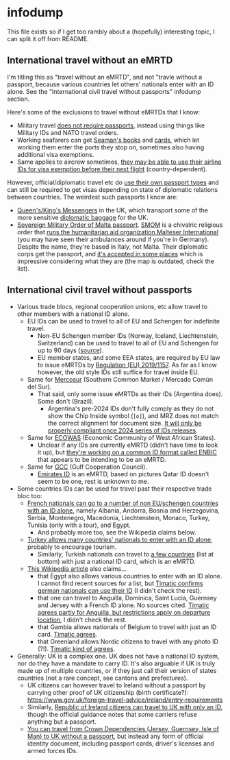 # infodump

This file exists so if I get too rambly about a (hopefully) interesting topic, I can split it off from README.

## International travel without an eMRTD

I'm titling this as "travel without an eMRTD", and not "travle without a passport, because various countries let others' nationals enter with an ID alone. See the "International civil travel without passports" infodump section.

Here's some of the exclusions to travel without eMRTDs that I know:
- Military travel [does not require passports](https://www.ramstein.af.mil/About/Fact-Sheets/Display/Article/303670/travel-documents/), instead using things like Military IDs and NATO travel orders.
- Working seafarers can get [Seaman's books](https://en.wikipedia.org/wiki/Seafarers%27_Identity_Documents_Convention,_1958) and [cards](https://www.gov.uk/get-seamans-discharge-book-or-british-seamans-card), which let working them enter the ports they stop on, sometimes also having additional visa exemptions.
- Same applies to aircrew sometimes, [they may be able to use their airline IDs for visa exemption before their next flight](https://en.wikipedia.org/wiki/Visa_requirements_for_crew_members) (country-dependent).


However, official/diplomatic travel etc do [use their own passport types](https://en.wikipedia.org/wiki/Passport#Diplomatic_and_official_passports) and can still be required to get visas depending on state of diplomatic relations between countries. The weirdest such passports I know are:
- [Queen's/King's Messengers](https://en.wikipedia.org/wiki/King%27s_Messenger) in the UK, which transport some of the more sensitive [diplomatic baggage](https://en.wikipedia.org/wiki/Diplomatic_bag) for the UK.
- [Sovereign Military Order of Malta passport](https://en.wikipedia.org/wiki/Sovereign_Military_Order_of_Malta_passport). [SMOM](https://en.wikipedia.org/wiki/Sovereign_Military_Order_of_Malta) is a chivalric religious order that [runs the humanitarian aid organization Malteser International](https://en.wikipedia.org/wiki/Malteser_International) (you may have seen their ambulances around if you're in Germany). Despite the name, they're based in Italy, not Malta. Their diplomatic corps get the passport, and [it's accepted in some places](https://en.wikipedia.org/wiki/Visa_requirements_for_holders_of_passports_issued_by_the_Sovereign_Military_Order_of_Malta) which is impressive considering what they are (the map is outdated, check the list).

## International civil travel without passports

- Various trade blocs, regional cooperation unions, etc allow travel to other members with a national ID alone.
    - EU IDs can be used to travel to all of EU and Schengen for indefinite travel.
        - Non-EU Schengen member IDs (Norway, Iceland, Liechtenstein, Switzerland) can be used to travel to all of EU and Schengen for up to 90 days ([source](https://oslo.diplo.de/no-de/service/2640666-2640666)).
        - EU member states, and some EEA states, are required by EU law to issue eMRTDs by [Regulation (EU) 2019/1157](https://eur-lex.europa.eu/eli/reg/2019/1157/oj). As far as I know however, the old style IDs still suffice for travel inside EU.
    - Same for [Mercosur](https://en.wikipedia.org/wiki/Mercosur) (Southern Common Market / Mercado Común del Sur).
        - That said, only some issue eMRTDs as their IDs (Argentina does). Some don't (Brazil).
            - Argentina's pre-2024 IDs don't fully comply as they do not show the Chip Inside symbol (`[o]`), and MRZ does not match the correct alignment for document size. [It will only be properly compliant once 2024 series of IDs releases](https://regulaforensics.com/blog/argentine-id-card-processing/).
    - Same for [ECOWAS](https://en.wikipedia.org/wiki/ECOWAS) (Economic Community of West African States).
        - Unclear if any IDs are currently eMRTD (didn't have time to look it up), but [they're working on a common ID format called ENBIC](https://www.biometricupdate.com/202410/ecowas-agrees-to-accelerate-implementation-of-enbic-regional-id-card-for-stronger-integration) that appears to be intending to be an eMRTD.
    - Same for [GCC](https://en.wikipedia.org/wiki/Gulf_Cooperation_Council) (Gulf Cooperation Council).
        - [Emirates ID](https://en.wikipedia.org/wiki/Emirates_national_identity_card) is an eMRTD, based on pictures Qatar ID doesn't seem to be one, rest is unknown to me.
- Some countries IDs can be used for travel past their respective trade bloc too:
    - [French nationals can go to a number of non EU/schengen countries with an ID alone](https://www.bluevalet.fr/en/blog/42-countries-in-which-to-travel-without-a-passport), namely Albania, Andorra, Bosnia and Herzegovina, Serbia, Montenegro, Macedonia, Liechtenstein, Monaco, Turkey, Tunisia (only with a tour), and Egypt.
        - And probably more too, see the Wikipedia claims below.
    - [Turkey allows many countries' nationals to enter with an ID alone](https://www.mfa.gov.tr/countries-whose-citizens-are-allowed-to-enter-T%C3%BCrkiye-with-their-national-id_s.en.mfa), probably to encourage tourism.
        - Similarly, Turkish nationals can travel to [a few countries](https://www.turkishairlines.com/en-de/any-questions/visa-and-travel-requirements/) (list at bottom) with just a national ID card, which is an eMRTD.
    - [This Wikipedia article](https://en.wikipedia.org/wiki/National_identity_cards_in_the_European_Economic_Area_and_Switzerland) also claims...
        - that Egypt also allows various countries to enter with an ID alone. I cannot find recent sources for a list, but [Timatic confirms german nationals can use their ID](https://www.timaticweb2.com/integration/external-result/r1Y1GHaVw2x7MA4b-B-ph0OqdduJ9Q) (I didn't check the rest).
        - that one can travel to Anguilla, Dominica, Saint Lucia, Guernsey and Jersey with a French ID alone. No sources cited. [Timatic agrees partly for Anguilla, but restrictions apply on departure location](https://www.timaticweb2.com/integration/external-result/r1Y1GHaUkm1wYV8Zr0Wpg5m5_X8SPQ), I didn't check the rest.
        - that Gambia allows nationals of Belgium to travel with just an ID card. [Timatic agrees](https://www.timaticweb2.com/integration/external-result/r1Y1GHaWk21zMVhCrUSu037dlvNl-A).
        - that Greenland allows Nordic citizens to travel with any photo ID (?!). [Timatic kind of agrees](https://www.timaticweb2.com/integration/external-result/r1Y1GHaXwzggOw8f-0P_1kYDyzNZ_g).
- Generally: UK is a complex one. UK does not have a national ID system, nor do they have a mandate to carry ID. It's also arguable if UK is truly made up of multiple countries, or if they just call their version of states countries (not a rare concept, see cantons and prefectures).
    - UK citizens can however travel to Ireland without a passport by carrying other proof of UK citizenship (birth certificate?): https://www.gov.uk/foreign-travel-advice/ireland/entry-requirements
    - Similarly, [Republic of Ireland citizens can travel to UK with only an ID](https://www.citizensinformation.ie/en/government-in-ireland/ireland-and-the-uk/common-travel-area-between-ireland-and-the-uk/), though the official guidance notes that some carriers refuse anything but a passport.
    - [You can travel from Crown Dependencies (Jersey, Guernsey, Isle of Man) to UK without a passport](https://www.gov.uk/guidance/travelling-between-the-uk-and-ireland-isle-of-man-guernsey-or-jersey#crown-dependencies), but instead any form of official identity document, including passport cards, driver's licenses and armed forces IDs.
